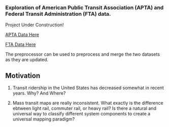 ### Exploration of American Public Transit Association (APTA) and Federal Transit Administration (FTA) data.

Project Under Construction!

[APTA Data Here](https://www.apta.com/resources/statistics/Pages/ridershipreport.aspx)

[FTA Data Here](https://www.transit.dot.gov/ntd/data-product/monthly-module-raw-data-release)

The preprocessor can be used to preprocess and merge the two datasets as they are updated.

## Motivation

1) Transit ridership in the United States has decreased somewhat in recent years. Why? And Where?

2) Mass transit maps are really inconsistent. What exactly is the difference ebtween light rail, commuter rail, or heavy rail?
Is there a natural and universal way to classify different system components to create a universal mapping paradigm?
